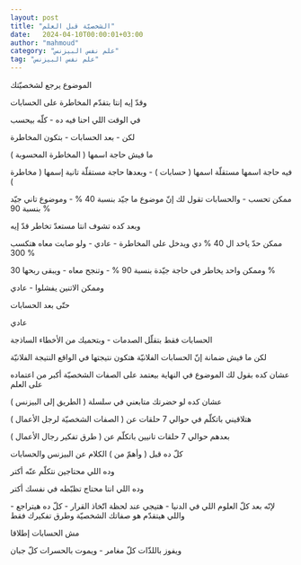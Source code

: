 ```yaml
---
layout: post
title: "الشخصيّة قبل العلم"
date:   2024-04-10T00:00:01+03:00
author: "mahmoud"
category: "علم نفس البيزنس"
tag: "علم نفس البيزنس"
---
```



الموضوع يرجع لشخصيّتك

وقدّ إيه إنتا بتقدّم المخاطرة على الحسابات




في الوقت اللي احنا فيه ده - كلّه بيحسب

لكن - بعد الحسابات - بتكون المخاطرة




ما فيش حاجة اسمها ( المخاطرة المحسوبة )

فيه حاجة اسمها مستقلّة اسمها ( حسابات ) - وبعدها حاجة
مستقلّة تانية إسمها ( مخاطرة )




ممكن تحسب - والحسابات تقول لك إنّ موضوع ما جيّد بنسبة 40
% - وموضوع تاني جيّد بنسبة 90 %

وبعد كده تشوف انتا مستعدّ تخاطر قدّ إيه




ممكن حدّ ياخد ال 40 % دي ويدخل على المخاطرة - عادي - ولو
صابت معاه هتكسب 300 %

وممكن واحد يخاطر في حاجة جيّدة بنسبة 90 % - وتنجح معاه -
ويبقى ربحها 30 %




وممكن الاتنين يفشلوا - عادي

حتّى بعد الحسابات

عادي




الحسابات فقط بتقلّل الصدمات - وبتحميك من الأخطاء
الساذجة

لكن ما فيش ضمانة إنّ الحسابات الفلانيّة هتكون نتيجتها في
الواقع النتيجة الفلانيّة




عشان كده بقول لك الموضوع في النهاية بيعتمد على الصفات
الشخصيّة أكبر من اعتماده على العلم




عشان كده لو حضرتك متابعني في سلسلة ( الطريق إلى
البيزنس )

هتلاقيني باتكلّم في حوالي 7 حلقات عن ( الصفات الشخصيّة
لرجل الأعمال )

بعدهم حوالي 7 حلقات تانيين باتكلّم عن ( طرق تفكير رجال
الأعمال )

كلّ ده قبل ( وأهمّ من ) الكلام عن البيزنس والحسابات




وده اللي محتاجين نتكلّم عنّه أكتر

وده اللي انتا محتاج تظبّطه في نفسك أكتر




لإنّه بعد كلّ العلوم اللي في الدنيا - هتيجي عند لحظة اتّخاذ
القرار - كلّ ده هيتراجع - واللي هيتقدّم هو صفاتك الشخصيّة وطرق تفكيرك
فقط

مش الحسابات إطلاقا




ويفوز باللذّات كلّ مغامر - ويموت بالحسرات كلّ جبان
